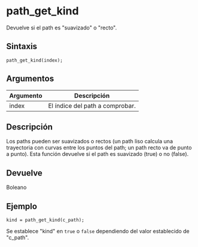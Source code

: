 # path_get_kind

Devuelve si el path es "suavizado" o "recto".

## Sintaxis

  
```gml  
path_get_kind(index);  
```  

## Argumentos

Argumento|Descripción|  
---|---|  
index|El índice del path a comprobar.|  

## Descripción

Los paths pueden ser suavizados o rectos (un path liso calcula una trayectoria con curvas entre los puntos del path; un path recto va de punto a punto). Esta función devuelve si el path es suavizado (true) o no (false).

## Devuelve

Boleano

## Ejemplo

  
```gml  
kind = path_get_kind(c_path);  
```  
Se establece "kind" en `true` o `false` dependiendo del valor establecido de "c_path".